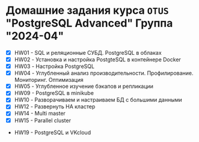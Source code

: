 
# Домашние задания курса `OTUS` "PostgreSQL Advanced" Группа "2024-04"

* [x] HW01 - SQL и реляционные СУБД. PostgreSQL в облаках 
* [x] HW02 - Установка и настройка PostgteSQL в контейнере Docker
* [x] HW03 - Настройка PostgreSQL
* [x] HW04 - Углубленный анализ производительности. Профилирование. Мониторинг. Оптимизация 
* [x] HW05 - Углубленное изучение бэкапов и репликации
* [x] HW09 - PostgreSQL в minikube
* [x] HW10 - Разворачиваем и настраиваем БД с большими данными
* [x] HW12 - Развернуть HA кластер
* [x] HW14 - Multi master
* [x] HW15 - Parallel cluster
* HW19 - PostgreSQL и VKcloud



